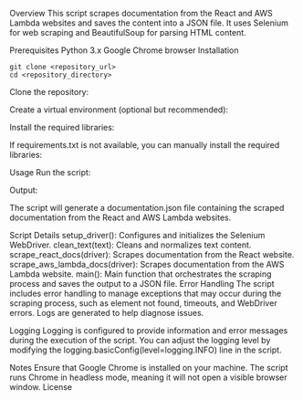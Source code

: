 
Overview
This script scrapes documentation from the React and AWS Lambda websites and saves the content into a JSON file. It uses Selenium for web scraping and BeautifulSoup for parsing HTML content.

Prerequisites
Python 3.x
Google Chrome browser
Installation
```
git clone <repository_url>
cd <repository_directory>
```
Clone the repository:

Create a virtual environment (optional but recommended):

Install the required libraries:

If requirements.txt is not available, you can manually install the required libraries:

Usage
Run the script:

Output:

The script will generate a documentation.json file containing the scraped documentation from the React and AWS Lambda websites.

Script Details
setup_driver(): Configures and initializes the Selenium WebDriver.
clean_text(text): Cleans and normalizes text content.
scrape_react_docs(driver): Scrapes documentation from the React website.
scrape_aws_lambda_docs(driver): Scrapes documentation from the AWS Lambda website.
main(): Main function that orchestrates the scraping process and saves the output to a JSON file.
Error Handling
The script includes error handling to manage exceptions that may occur during the scraping process, such as element not found, timeouts, and WebDriver errors. Logs are generated to help diagnose issues.

Logging
Logging is configured to provide information and error messages during the execution of the script. You can adjust the logging level by modifying the logging.basicConfig(level=logging.INFO) line in the script.

Notes
Ensure that Google Chrome is installed on your machine.
The script runs Chrome in headless mode, meaning it will not open a visible browser window.
License

